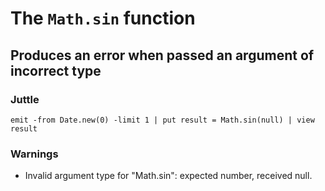 # The `Math.sin` function

## Produces an error when passed an argument of incorrect type

### Juttle

    emit -from Date.new(0) -limit 1 | put result = Math.sin(null) | view result

### Warnings

  * Invalid argument type for "Math.sin": expected number, received null.
